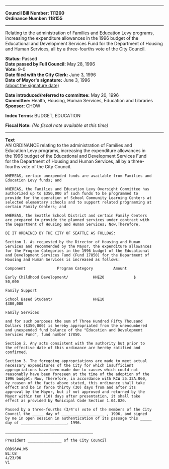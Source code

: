 * * * * *  
  
**Council Bill Number: [](#h0)[](#h2)111260**   
**Ordinance Number: 118155**  
  
* * * * *  
  
Relating to the administration of Families and Education Levy programs, increasing the expenditure allowances in the 1996 budget of the Educational and Development Services Fund for the Department of Housing and Human Services, all by a three-fourths vote of the City Council.  
  
**Status:** Passed   
**Date passed by Full Council:** May 28, 1996   
**Vote:** 9-0   
**Date filed with the City Clerk:** June 3, 1996   
**Date of Mayor's signature:** June 3, 1996   
[(about the signature date)](/~public/approvaldate.htm)   
  
  
**Date introduced/referred to committee:** May 20, 1996   
**Committee:** Health, Housing, Human Services, Education and Libraries   
**Sponsor:** CHOW   
  
**Index Terms:** BUDGET, EDUCATION  
  
**Fiscal Note:** *(No fiscal note available at this time)*  
  
* * * * *  
  
**Text**  
    AN ORDINANCE relating to the administration of Families and  
    Education Levy programs, increasing the expenditure allowances in  
    the 1996 budget of the Educational and Development Services Fund  
    for the Department of Housing and Human Services, all by a three-  
    fourths vote of the City Council.  
  
    WHEREAS, certain unexpended funds are available from Families and  
    Education Levy funds; and  
  
    WHEREAS, the Families and Education Levy Oversight Committee has  
    authorized up to $350,000 of such funds to be programmed to  
    provide for the operation of School Community Learning Centers at  
    selected elementary schools and to support related programming at  
    certain Family Centers; and  
  
    WHEREAS, the Seattle School District and certain Family Centers  
    are prepared to provide the planned services under contract with  
    the Department of Housing and Human Services; Now,Therefore,  
  
    BE IT ORDAINED BY THE CITY OF SEATTLE AS FOLLOWS:  
  
    Section 1. As requested by the Director of Housing and Human  
    Services and recommended by the Mayor, the expenditure allowances  
    for the Program Categories in the 1996 budget of the Educational  
    and Development Services Fund (Fund 17850) for the Department of  
    Housing and Human Services is increased as follows:  
  
    Component              Program Category         Amount  
  
    Early Childhood Development/           HHE20             $  
    50,000  
  
    Family Support  
  
    School Based Student/                  HHE10  
    $300,000  
  
    Family Services  
  
    and for such purposes the sum of Three Hundred Fifty Thousand  
    Dollars ($350,000) is hereby appropriated from the unencumbered  
    and unexpended fund balance of the "Education and Development  
    Services Fund", fund number 17850.  
  
    Section 2. Any acts consistent with the authority but prior to  
    the effective date of this ordinance are hereby ratified and  
    confirmed.  
  
    Section 3. The foregoing appropriations are made to meet actual  
    necessary expenditures of the City for which insufficient  
    appropriations have been made due to causes which could not  
    reasonably have been foreseen at the time of the adoption of the  
    1996 budget; Now, Therefore, in accordance with RCW 35.32A.060,  
    by reason of the facts above stated, this ordinance shall take  
    effect and be in force thirty (30) days from and after its  
    approval by the Mayor, but if not approved and returned by the  
    Mayor within ten (10) days after presentation, it shall take  
    effect as provided by Municipal Code Section 1.04.020.  
  
    Passed by a three-fourths (3/4's) vote of the members of the City  
    Council the _____ day of ___________________ , 1996, and signed  
    by me in open session in authentication of its passage this _____  
    day of ____________________, 1996.  
  
    _______________________________________  
  
    President _______________ of the City Council  
  
    ORD96#4.W6  
    BL:CB  
    4/23/96  
    V1  
